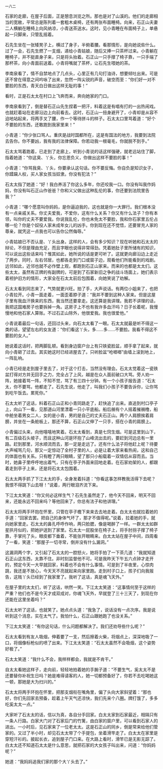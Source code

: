     一八二 

   石家的走廊，在屋子后面，正是憩息浏览之所。那也是对了山溪的。他们的走廊相当的宽敞，平常总是陈列着一套粗木桌椅，还有两张布面睡椅。向来，石正山夫妻二人横躺在睡椅上向风纳凉，小青送茶送水。这时，见小青睡在布面椅子上，单悬起一只脚来，只管乱摇着。

   石先生坐在一张矮凳子上，横过了身子，半俯着腰。看那情形，是向她说些什么。过了一会，石先生燃了一支烟，递给小青姑娘，随后又捧一只茶杯过来。小青躺在睡椅子，并不挺直身子来，只是将头抬着。石正山一只手撑了椅子靠，一只手端了那杯茶，向小青面前送着。小青将嘴就了茶杯，让石先生喂她的茶。

   李南泉看了，情不自禁地点了几点头，心里正有几句打油诗，想要倾吐出来。可是还不曾在得意之间吟咏了出来，忽然一阵尖锐的声音，破空而至：“你们好一对不要脸的东西，青天白日做出这样无耻的事！”

   看时，正是石太太在村口上飞奔而来，奔向她家的门口。

   李南泉看到了，倒是替石正山先生捏着一把汗，料着这是有唱有打的一出热闹戏。也就赶着站在走廊沿边上向前看去。这时，石正山一扭身避开了，小青却是从容不迫地站起来，将两手叉了腰，作一个等待拼斗的样子。石太太口里骂着道：“好个不要脸的东西，还敢跑到我家里来！”

   小青道：“你少张口骂人。重庆是战时国都所在，这是有国法的地方，我要到法院去告你。你不要凶，我有我的法律保障。你若动我一根毫毛，你就脱不到手。”

   石太太骂着跑着，已走到了走廊上，听到小青说的话这样强硬，就老远站住了脚，指着她道：“你这臭、丫头，你忘恩负义，你做出这样不要脸的事！”

   小青道：“你骂我臭、丫头，你要承认这句话。你不要反悔。你自负是知识女子，你蹂躏人权，买人家女孩当奴隶。你没有犯法？”

   石太太指了她道：“好！我白养活了你这么多年，你还咬我一口。你没有叫我作妈妈，你没有叫石正山作爸爸？你和义父做出这种乱伦的事，你还要到法院里告我？”

   小青道：“哪个愿意叫你妈妈，是你逼迫我的，这也就是你一大罪行。我们根本没有一点亲戚关系。你丈夫爱我，不爱你，这有什么关系？你又有什么法子？你有本领，叫你的丈夫不要爱我。你说我乱伦，你也未免太不要脸，我和你石家里五伦占哪一伦？你是个奴役人家未成年女儿的凶手。你到现在还不觉悟，还要冒充人家的尊亲，就凭这一点我也可以告你公然侮辱。”

   小青姑娘已不否认是、丫头出身。这样的人，会有多少知识？现在听她和石太太的辩论，不但是理由充足，而且字眼也说得非常得劲。凭着她肚子里所储有的知识，可以说出这些话来吗？惟其如此，她所说的话是更可听了。这就更向廊沿边上走近了两步。同时，左右邻居，也都各走到门口或窗子边，观看他们所能看到的戏剧。远邻如此，近邻也就不必作壁上观，都跑到石正山家来。而来的也都是太太们。这些太太，虽然有正牌的有副牌的，可是到了石家新旧之争的战斗场面上，她们表示着袒护旧方的情形，大家全在石太太前后包围着，向她笑说了劝解。

   石太太看到同志来了，气势就更兴旺。拍了手，大声说话。有两位小姐来了，也把小青拉开。小青一面走着，一面歪着脖子道：“我并不要到这种人家来。但是这屋子里有我血汗换来的东西，我当然还要拿走。这还算是我讲理。我若不讲理的话，我把这国难房子也要拆掉一角。这房子上不也有我许多血汗吗？日子长着呢，我慢慢地和他石家人算账。不过石正山除外，他很爱我。我也很爱他。”

   小青说着最后一句话，还回过头来，向石太太看了一眼。石太太就最是听不得这一类的话，望望左右的女友道：“你们看这丫头，多……多……不要脸。我看不得这不要脸的女人。”

   她说着这话时，把两脚乱顿。看到身边窗户台上有只铁瓷脸盆，顺手拿了起来，就向小青砸了过去。其实她这时已经进屋去了。只听脸盆“呛啷啷”由墙上滚到地上，一阵乱响。

   小青已经是走到屋子里去了，对于这个打击，当然没有理会。石太太觉着这一瓷铁盆打得对方并无回手之力，完全占了上风，越是在众人面前破口大骂。旁人劝一阵，她接着骂一阵，不知不觉，骂了有三四十分钟。有一个小孩子报告道：“石太太，你不要骂，他都走了。石先生说，他走了，叫我们小孩子不要告诉你，让你骂到吃午饭去。累死你。”

   石太太听了这话，料着石正山正和小青同路走了，赶快追了出来。直追到村口亭子上，向山下一看，见那道山河里漂着一只小平底船。船后艄有个人摇着摧艄橹，船中舱坐着男女二人，女的是小青，男的是自己的丈夫石正山。两个人肩膀挨着肩膀，并坐在一条舱板上，那还不算，石正山又伸了一只手，搭在小青的肩膀上。

   小青偏过头来，向他嘻嘻地笑着。石太太看到，真是七窍生烟。可是这里到山下，有二百级石头坡子，而且这种山河是环抱了山峰流出去的，要赶到河边总有一里路。赶到那里，河水顺流而去，那一定是走远了。还有什么法子将他赶上呢？待要大声喊骂几句，那又一定惊动了全村子里的人，必是让着大家来看热闹，这和自己的体面也有关系。只有瞪了两只眼睛，望了那只小船载着一双情侣从容而去。当时，她鼻子里呼呼地出着气，只有在亭子外面来回地走着。在石家劝架的人，都跟着走到亭子上来，还是将石太太包围着。

   石太太两手抓了下江太太的手，全身发着抖道：“你看这事怎样教我活得下去呢？我恨不得跳下山去呀！”说着，两行眼泪齐流下来。

   下江太太笑道：“你又何必这样生气？石先生虽然走了，他今天不回来，明天不回来，还能永远不回来吗？等他回来了，你总有法子和他讲理。”

   石太太将两手环抱在怀里，只管在亭子檐下来来去去地走着。白太太也就拉着她的手道：“回家去罢。把自己的身体气坏了，那才不值得呢。”说着，拉着她的手，就向她家里走。石太太的鼻孔呼呼作响，两只脸腮，像是喝醉了一样。一群太太如群星拱月似的，把她护送到了家里。石太太一屁股坐在椅子上，将手肘拐子撑了椅子靠，手掌托了头，眼皮都下垂着，不能张开眼睛来。白太太站在屋子中间，四周看了一看，笑道：“那屋子一切寻常，倒并没有什么漏洞。”

   这漏洞两个字，又引起了石太太的一腔怒火，她将手拍了一下茶几道：“我就知道石正山这东西，太靠不住。非时刻监督他不可。可是我昨天下午五六点钟才走开的，预定今天一大早就回家，料着也不会有什么事情。可是到了半夜里，心惊肉跳，我还是不放心，今天天不亮就起来向家里跑。走到村子口上，孩子们向我报告，这贱丫头已经到了我家里了。我听了这话，真是魂飞天外。”

   在屋子里的太太们，听了这话，哄然一笑。下江太太笑道：“这事情何至于这样的严重？他们也不是今天才成双成对，你魂飞天外，早就登了三十三天了，到现在你还能在这里坐着吗？”

   石太太听了这话，也就笑了。她点点头道：“我急了，说话没有一点次序。我是说听到这个消息，实在太气了。我怕什么，石正山跟她跑了也没关系。”

   下江太太笑道：“有你这句话，什么问题都解决了。我们还劝导些什么呢？”

   石太太看到有友人吸烟，伸着要了一支，然后擦着火柴，将烟点上，深深地吸了一口，将烟像标枪似的喷了出来。下江太太笑道：“石太太虽然不会吸烟，这个姿势好极了。”

   石太太笑道：“我什么不会，我样样都会，我就是不肯干。”

   自太太看她这样子，走向前，轻轻地拍着她的手腕子道：“不要生气，奚太太不是还要替你补祝生日吗？她是难得请客的人，她一切都预备好了，你若不去吃喝她这一顿，那她是大为扫兴的。”

   石太太将两手环抱在怀里，把那支烟衔在嘴角里，偏了头向大家斜望着：“那也好，你们先回家去预备，趁着上午天气还凉快，我们先来个八圈。牌打饿了，多多吃奚太太一点。”

   大家听了石太太的话，信以为真，各自分手回家。白太太家到石家最近，相隔只有一条人行路。白家大门对了石家后门的竹篱，由白家的窗户里，可以看到石家人的进出。一小时后，见石家来了一位老太太。这是石正山的同乡，倒是常来给他们管家的。又过了半小时，却见石太太带了个手提包，坐着滑竿走了。白太太在家里是穿短汗衫的。披起长衣，追到屋子门口来。在大路上看时，滑竿已是无影无踪了。白太太还不知道石太太是什么意思，就把石家的大女孩子叫出来，问道：“你妈妈呢？”

   她道：“我妈妈追我们家的那个大丫头去了。”

